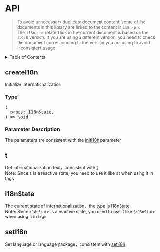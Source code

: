 
# API

> To avoid unnecessary duplicate document content, some of the documents in this library are linked to the content in  `i18n-pro` <br/>
> The  `i18n-pro`  related link in the current document is based on the  `3.0.0`  version. If you are using a different version, you need to check the document corresponding to the version you are using to avoid inconsistent usage<br/>
<details >
  <summary>Table of Contents</summary>

  &emsp;&emsp;[createI18n](#createi18n)<br/>
  &emsp;&emsp;&emsp;&emsp;[Type](#createi18n-type)<br/>
  &emsp;&emsp;&emsp;&emsp;[Parameter Description](#createi18n-parameter-description)<br/>
  &emsp;&emsp;[t](#t)<br/>
  &emsp;&emsp;[i18nState](#i18nstate)<br/>
  &emsp;&emsp;[setI18n](#seti18n)<br/>

</details>

## createI18n
Initialize internationalization
<h3 id="createi18n-type">Type</h3>
<pre>
(
  props: <a href="https://github.com/i18n-pro/core/blob/v3.0.0/docs/dist/API.md#i18nstate">I18nState</a>,
) => void
</pre>

<h3 id="createi18n-parameter-description">Parameter Description</h3>
The parameters are consistent with the  <a href="https://github.com/i18n-pro/core/blob/v3.0.0/docs/dist/API.md#initi18n">initI18n</a>  parameter

## t
Get internationalization text，consistent with  <a href="https://github.com/i18n-pro/core/blob/v3.0.0/docs/dist/API.md#t">t</a> <br />Note: Since  `t`  is a reactive state, you need to use it like  `$t`  when using it in tags


## i18nState
The current state of internationalization，the type is  <a href="https://github.com/i18n-pro/core/blob/v3.0.0/docs/dist/API.md#i18nstate">I18nState</a> <br />Note: Since  `i18nState`  is a reactive state, you need to use it like  `$i18nState`  when using it in tags


## setI18n
Set language or language package，consistent with  <a href="https://github.com/i18n-pro/core/blob/v3.0.0/docs/dist/API.md#seti18n">setI18n</a> 

